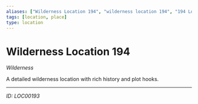 ```yaml
---
aliases: ["Wilderness Location 194", "wilderness location 194", "194 Location Wilderness"]
tags: [location, place]
type: location
---
```


# Wilderness Location 194

*Wilderness*

A detailed wilderness location with rich history and plot hooks.

---
*ID: LOC00193*